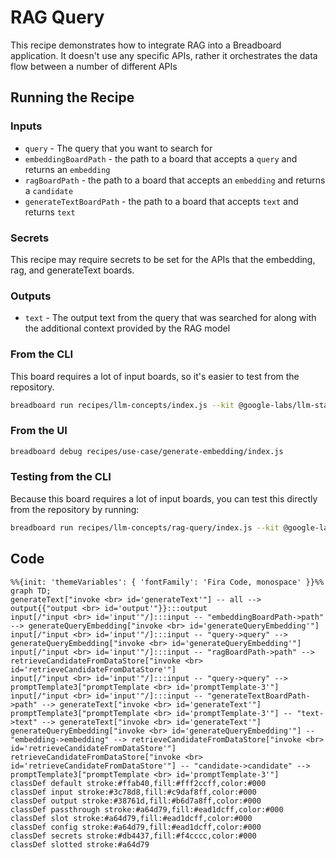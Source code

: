# RAG Query

This recipe demonstrates how to integrate RAG into a Breadboard application. It doesn't use any specific APIs, rather it orchestrates the data flow between a number of different APIs

## Running the Recipe

### Inputs

- `query` - The query that you want to search for
- `embeddingBoardPath` - the path to a board that accepts a `query` and returns an `embedding`
- `ragBoardPath` - the path to a board that accepts an `embedding` and returns a `candidate`
- `generateTextBoardPath` - the path to a board that accepts `text` and returns `text`

### Secrets

This recipe may require secrets to be set for the APIs that the embedding, rag, and generateText boards.

### Outputs

- `text` - The output text from the query that was searched for along with the additional context provided by the RAG model

### From the CLI

This board requires a lot of input boards, so it's easier to test from the repository.

```bash
breadboard run recipes/llm-concepts/index.js --kit @google-labs/llm-starter --kit @google-labs/core-kit -i "{\"query\":\"Testing\"}"
```

### From the UI

```bash
breadboard debug recipes/use-case/generate-embedding/index.js
```

### Testing from the CLI

Because this board requires a lot of input boards, you can test this directly from the repository by running:

```bash
breadboard run recipes/llm-concepts/rag-query/index.js --kit @google-labs/llm-starter --kit @google-labs/core-kit -i "{\"query\":\"Testing\", \"embeddingBoardPath\":\"./recipes/llm-concepts/rag-query/test-harness/embedding.json\",\"ragBoardPath\":\"./recipes/llm-concepts/rag-query/test-harness/retrieve.json\",\"generateTextBoardPath\":\"./recipes/llm-concepts/rag-query/test-harness/generate-text.json\"}"
```

## Code

```mermaid
%%{init: 'themeVariables': { 'fontFamily': 'Fira Code, monospace' }}%%
graph TD;
generateText["invoke <br> id='generateText'"] -- all --> output{{"output <br> id='output'"}}:::output
input[/"input <br> id='input'"/]:::input -- "embeddingBoardPath->path" --> generateQueryEmbedding["invoke <br> id='generateQueryEmbedding'"]
input[/"input <br> id='input'"/]:::input -- "query->query" --> generateQueryEmbedding["invoke <br> id='generateQueryEmbedding'"]
input[/"input <br> id='input'"/]:::input -- "ragBoardPath->path" --> retrieveCandidateFromDataStore["invoke <br> id='retrieveCandidateFromDataStore'"]
input[/"input <br> id='input'"/]:::input -- "query->query" --> promptTemplate3["promptTemplate <br> id='promptTemplate-3'"]
input[/"input <br> id='input'"/]:::input -- "generateTextBoardPath->path" --> generateText["invoke <br> id='generateText'"]
promptTemplate3["promptTemplate <br> id='promptTemplate-3'"] -- "text->text" --> generateText["invoke <br> id='generateText'"]
generateQueryEmbedding["invoke <br> id='generateQueryEmbedding'"] -- "embedding->embedding" --> retrieveCandidateFromDataStore["invoke <br> id='retrieveCandidateFromDataStore'"]
retrieveCandidateFromDataStore["invoke <br> id='retrieveCandidateFromDataStore'"] -- "candidate->candidate" --> promptTemplate3["promptTemplate <br> id='promptTemplate-3'"]
classDef default stroke:#ffab40,fill:#fff2ccff,color:#000
classDef input stroke:#3c78d8,fill:#c9daf8ff,color:#000
classDef output stroke:#38761d,fill:#b6d7a8ff,color:#000
classDef passthrough stroke:#a64d79,fill:#ead1dcff,color:#000
classDef slot stroke:#a64d79,fill:#ead1dcff,color:#000
classDef config stroke:#a64d79,fill:#ead1dcff,color:#000
classDef secrets stroke:#db4437,fill:#f4cccc,color:#000
classDef slotted stroke:#a64d79
```
